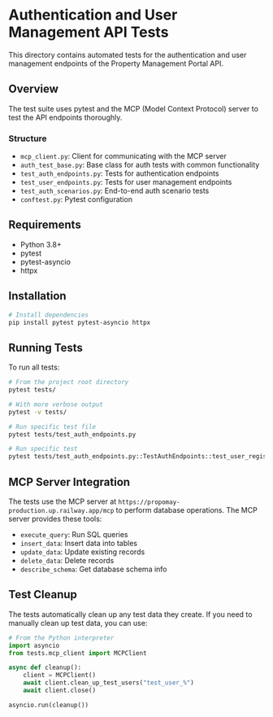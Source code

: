# Authentication and User Management API Tests

This directory contains automated tests for the authentication and user management endpoints of the Property Management Portal API.

## Overview

The test suite uses pytest and the MCP (Model Context Protocol) server to test the API endpoints thoroughly.

### Structure

- `mcp_client.py`: Client for communicating with the MCP server
- `auth_test_base.py`: Base class for auth tests with common functionality
- `test_auth_endpoints.py`: Tests for authentication endpoints
- `test_user_endpoints.py`: Tests for user management endpoints
- `test_auth_scenarios.py`: End-to-end auth scenario tests
- `conftest.py`: Pytest configuration

## Requirements

- Python 3.8+
- pytest
- pytest-asyncio
- httpx

## Installation

```bash
# Install dependencies
pip install pytest pytest-asyncio httpx
```

## Running Tests

To run all tests:

```bash
# From the project root directory
pytest tests/

# With more verbose output
pytest -v tests/

# Run specific test file
pytest tests/test_auth_endpoints.py

# Run specific test
pytest tests/test_auth_endpoints.py::TestAuthEndpoints::test_user_registration
```

## MCP Server Integration

The tests use the MCP server at `https://propomay-production.up.railway.app/mcp` to perform database operations. The MCP server provides these tools:

- `execute_query`: Run SQL queries
- `insert_data`: Insert data into tables
- `update_data`: Update existing records
- `delete_data`: Delete records
- `describe_schema`: Get database schema info

## Test Cleanup

The tests automatically clean up any test data they create. If you need to manually clean up test data, you can use:

```python
# From the Python interpreter
import asyncio
from tests.mcp_client import MCPClient

async def cleanup():
    client = MCPClient()
    await client.clean_up_test_users("test_user_%")
    await client.close()

asyncio.run(cleanup())
``` 